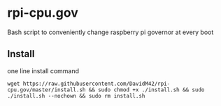 # rpi-cpu.gov
Bash script to conveniently change raspberry pi governor at every boot

## Install

one line install command

```shell
wget https://raw.githubusercontent.com/DavidM42/rpi-cpu.gov/master/install.sh && sudo chmod +x ./install.sh && sudo ./install.sh --nochown && sudo rm install.sh
```

